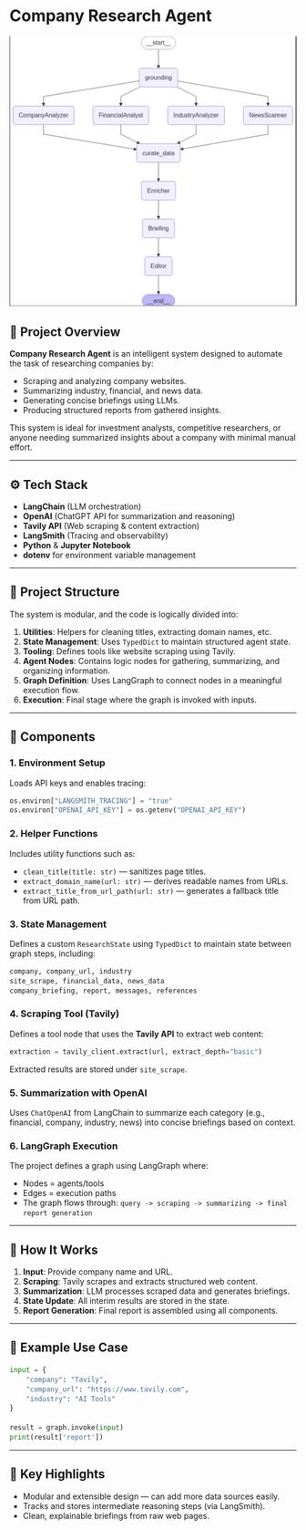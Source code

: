 # Company Research Agent 

![image](image/graph_img.png)

## 🧠 Project Overview

**Company Research Agent** is an intelligent system designed to automate the task of researching companies by:

* Scraping and analyzing company websites.
* Summarizing industry, financial, and news data.
* Generating concise briefings using LLMs.
* Producing structured reports from gathered insights.

This system is ideal for investment analysts, competitive researchers, or anyone needing summarized insights about a company with minimal manual effort.

---

## ⚙️ Tech Stack

* **LangChain** (LLM orchestration)
* **OpenAI** (ChatGPT API for summarization and reasoning)
* **Tavily API** (Web scraping & content extraction)
* **LangSmith** (Tracing and observability)
* **Python** & **Jupyter Notebook**
* **dotenv** for environment variable management

---

## 📁 Project Structure

The system is modular, and the code is logically divided into:

1. **Utilities**: Helpers for cleaning titles, extracting domain names, etc.
2. **State Management**: Uses `TypedDict` to maintain structured agent state.
3. **Tooling**: Defines tools like website scraping using Tavily.
4. **Agent Nodes**: Contains logic nodes for gathering, summarizing, and organizing information.
5. **Graph Definition**: Uses LangGraph to connect nodes in a meaningful execution flow.
6. **Execution**: Final stage where the graph is invoked with inputs.

---

## 🧩 Components

### 1. Environment Setup

Loads API keys and enables tracing:

```python
os.environ["LANGSMITH_TRACING"] = "true"
os.environ["OPENAI_API_KEY"] = os.getenv("OPENAI_API_KEY")
```

### 2. Helper Functions

Includes utility functions such as:

* `clean_title(title: str)` — sanitizes page titles.
* `extract_domain_name(url: str)` — derives readable names from URLs.
* `extract_title_from_url_path(url: str)` — generates a fallback title from URL path.

### 3. State Management

Defines a custom `ResearchState` using `TypedDict` to maintain state between graph steps, including:

```python
company, company_url, industry
site_scrape, financial_data, news_data
company_briefing, report, messages, references
```

### 4. Scraping Tool (Tavily)

Defines a tool node that uses the **Tavily API** to extract web content:

```python
extraction = tavily_client.extract(url, extract_depth="basic")
```

Extracted results are stored under `site_scrape`.

### 5. Summarization with OpenAI

Uses `ChatOpenAI` from LangChain to summarize each category (e.g., financial, company, industry, news) into concise briefings based on context.

### 6. LangGraph Execution

The project defines a graph using LangGraph where:

* Nodes = agents/tools
* Edges = execution paths
* The graph flows through:
  `query -> scraping -> summarizing -> final report generation`

---

## 🚀 How It Works

1. **Input**: Provide company name and URL.
2. **Scraping**: Tavily scrapes and extracts structured web content.
3. **Summarization**: LLM processes scraped data and generates briefings.
4. **State Update**: All interim results are stored in the state.
5. **Report Generation**: Final report is assembled using all components.

---

## 🧪 Example Use Case

```python
input = {
    "company": "Tavily",
    "company_url": "https://www.tavily.com",
    "industry": "AI Tools"
}

result = graph.invoke(input)
print(result['report'])
```

---

## 📌 Key Highlights

* Modular and extensible design — can add more data sources easily.
* Tracks and stores intermediate reasoning steps (via LangSmith).
* Clean, explainable briefings from raw web pages.
